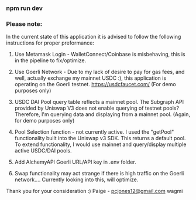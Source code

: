 ### npm run dev 


### Please note: 

In the current state of this application it is advised to follow the following instructions for proper preformance: 

1. Use Metamask Login - 
WalletConnect/Coinbase is misbehaving, this is in the pipeline to fix/optimize. 

2. Use Goerli Network - Due to my lack of desire to pay for gas fees, and well, actually exchange my mainnet USDC :), this application is operating on the Goerli testnet. https://usdcfaucet.com/ (For demo purposes only) 

3. USDC DAI Pool query table reflects a mainnet pool. 
The Subgraph API provided by Uniswap V3 does not enable querying of testnet pools? Therefore, I'm querying data and displaying from a mainnet pool. (Again, for demo purposes only)

4. Pool Selection function - not currently active. 
I used the "getPool" functionality built into the Uniswap v3 SDK. This returns a default pool. 
To extend functionality, I would use mainnet and query/display multiple active USDC/DAI pools.  

5. Add AlchemyAPI Goerli URL/API key in .env folder. 

6. Swap functionality may act strange if there is high traffic on the Goerli network....
Currently looking into this, will optimize. 


Thank you for your consideration :) 
Paige - pcjones12@gmail.com
wagmi 
